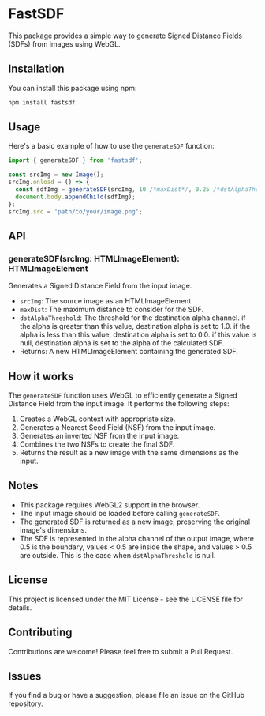 # FastSDF

This package provides a simple way to generate Signed Distance Fields (SDFs) from images using WebGL.

## Installation

You can install this package using npm:

```bash
npm install fastsdf
```

## Usage

Here's a basic example of how to use the `generateSDF` function:

```javascript
import { generateSDF } from 'fastsdf';

const srcImg = new Image();
srcImg.onload = () => {
  const sdfImg = generateSDF(srcImg, 10 /*maxDist*/, 0.25 /*dstAlphaThreshold*/);
  document.body.appendChild(sdfImg);
};
srcImg.src = 'path/to/your/image.png';
```

## API

### generateSDF(srcImg: HTMLImageElement): HTMLImageElement

Generates a Signed Distance Field from the input image.

- `srcImg`: The source image as an HTMLImageElement.
- `maxDist`: The maximum distance to consider for the SDF.
- `dstAlphaThreshold`: The threshold for the destination alpha channel. if the alpha is greater than this value, destination alpha is set to 1.0. if the alpha is less than this value, destination alpha is set to 0.0. if this value is null, destination alpha is set to the alpha of the calculated SDF.
- Returns: A new HTMLImageElement containing the generated SDF.

## How it works

The `generateSDF` function uses WebGL to efficiently generate a Signed Distance Field from the input image. It performs the following steps:

1. Creates a WebGL context with appropriate size.
2. Generates a Nearest Seed Field (NSF) from the input image.
3. Generates an inverted NSF from the input image.
4. Combines the two NSFs to create the final SDF.
5. Returns the result as a new image with the same dimensions as the input.

## Notes

- This package requires WebGL2 support in the browser.
- The input image should be loaded before calling `generateSDF`.
- The generated SDF is returned as a new image, preserving the original image's dimensions.
- The SDF is represented in the alpha channel of the output image, where 0.5 is the boundary, values < 0.5 are inside the shape, and values > 0.5 are outside. This is the case when `dstAlphaThreshold` is null.

## License

This project is licensed under the MIT License - see the LICENSE file for details.

## Contributing

Contributions are welcome! Please feel free to submit a Pull Request.

## Issues

If you find a bug or have a suggestion, please file an issue on the GitHub repository.